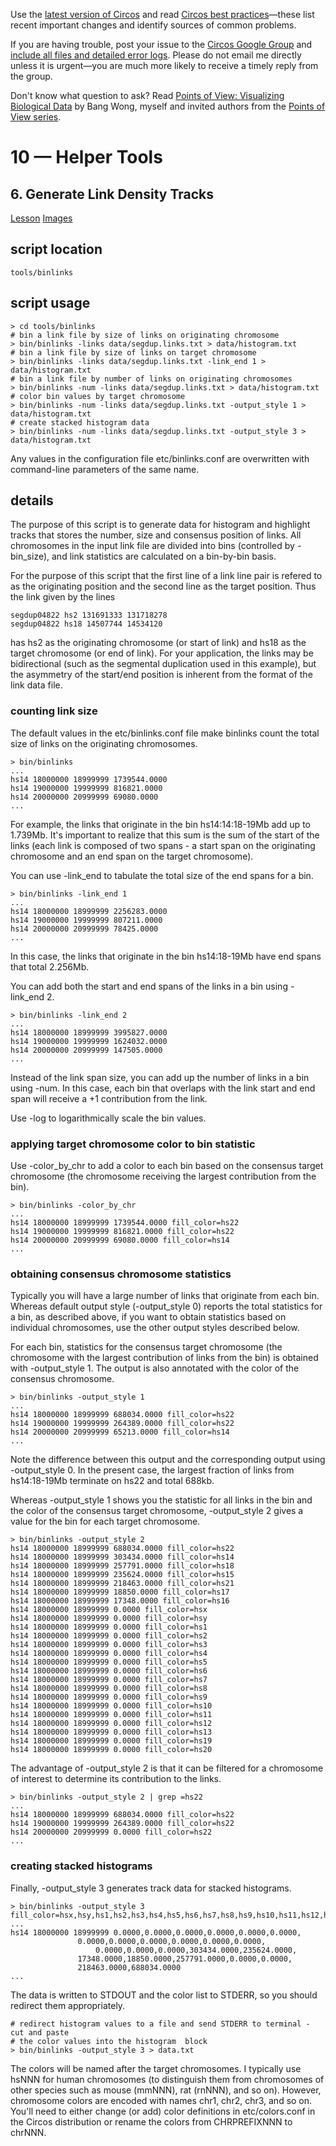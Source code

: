 Use the [latest version of Circos](/software/download/circos/) and read
[Circos best
practices](/documentation/tutorials/reference/best_practices/)—these list
recent important changes and identify sources of common problems.

If you are having trouble, post your issue to the [Circos Google
Group](https://groups.google.com/group/circos-data-visualization) and [include
all files and detailed error logs](/support/support/). Please do not email me
directly unless it is urgent—you are much more likely to receive a timely
reply from the group.

Don't know what question to ask? Read [Points of View: Visualizing Biological
Data](https://www.nature.com/nmeth/journal/v9/n12/full/nmeth.2258.html) by
Bang Wong, myself and invited authors from the [Points of View
series](https://mk.bcgsc.ca/pointsofview).

# 10 — Helper Tools

## 6\. Generate Link Density Tracks

[Lesson](/documentation/tutorials/utilities/density_tracks/lesson)
[Images](/documentation/tutorials/utilities/density_tracks/images)

## script location

    
    
    tools/binlinks
    

## script usage

    
    
    > cd tools/binlinks
    # bin a link file by size of links on originating chromosome
    > bin/binlinks -links data/segdup.links.txt > data/histogram.txt
    # bin a link file by size of links on target chromosome
    > bin/binlinks -links data/segdup.links.txt -link_end 1 > data/histogram.txt
    # bin a link file by number of links on originating chromosomes
    > bin/binlinks -num -links data/segdup.links.txt > data/histogram.txt
    # color bin values by target chromosome
    > bin/binlinks -num -links data/segdup.links.txt -output_style 1 > data/histogram.txt
    # create stacked histogram data
    > bin/binlinks -num -links data/segdup.links.txt -output_style 3 > data/histogram.txt
    

Any values in the configuration file etc/binlinks.conf are overwritten with
command-line parameters of the same name.

## details

The purpose of this script is to generate data for histogram and highlight
tracks that stores the number, size and consensus position of links. All
chromosomes in the input link file are divided into bins (controlled by
-bin_size), and link statistics are calculated on a bin-by-bin basis.

For the purpose of this script that the first line of a link line pair is
refered to as the originating position and the second line as the target
position. Thus the link given by the lines

    
    
    segdup04822 hs2 131691333 131718278
    segdup04822 hs18 14507744 14534120
    

has hs2 as the originating chromosome (or start of link) and hs18 as the
target chromosome (or end of link). For your application, the links may be
bidirectional (such as the segmental duplication used in this example), but
the asymmetry of the start/end position is inherent from the format of the
link data file.

### counting link size

The default values in the etc/binlinks.conf file make binlinks count the total
size of links on the originating chromosomes.

    
    
    > bin/binlinks
    ...
    hs14 18000000 18999999 1739544.0000
    hs14 19000000 19999999 816821.0000
    hs14 20000000 20999999 69080.0000
    ...
    

For example, the links that originate in the bin hs14:14:18-19Mb add up to
1.739Mb. It's important to realize that this sum is the sum of the start of
the links (each link is composed of two spans - a start span on the
originating chromosome and an end span on the target chromosome).

You can use -link_end to tabulate the total size of the end spans for a bin.

    
    
    > bin/binlinks -link_end 1
    ...
    hs14 18000000 18999999 2256283.0000
    hs14 19000000 19999999 807211.0000
    hs14 20000000 20999999 78425.0000
    ...
    

In this case, the links that originate in the bin hs14:18-19Mb have end spans
that total 2.256Mb.

You can add both the start and end spans of the links in a bin using -link_end
2.

    
    
    > bin/binlinks -link_end 2
    ...
    hs14 18000000 18999999 3995827.0000
    hs14 19000000 19999999 1624032.0000
    hs14 20000000 20999999 147505.0000
    ...
    

Instead of the link span size, you can add up the number of links in a bin
using -num. In this case, each bin that overlaps with the link start and end
span will receive a +1 contribution from the link.

Use -log to logarithmically scale the bin values.

### applying target chromosome color to bin statistic

Use -color_by_chr to add a color to each bin based on the consensus target
chromosome (the chromosome receiving the largest contribution from the bin).

    
    
    > bin/binlinks -color_by_chr
    ...
    hs14 18000000 18999999 1739544.0000 fill_color=hs22
    hs14 19000000 19999999 816821.0000 fill_color=hs22
    hs14 20000000 20999999 69080.0000 fill_color=hs14
    ...
    

### obtaining consensus chromosome statistics

Typically you will have a large number of links that originate from each bin.
Whereas default output style (-output_style 0) reports the total statistics
for a bin, as described above, if you want to obtain statistics based on
individual chromosomes, use the other output styles described below.

For each bin, statistics for the consensus target chromosome (the chromosome
with the largest contribution of links from the bin) is obtained with
-output_style 1. The output is also annotated with the color of the consensus
chromosome.

    
    
    > bin/binlinks -output_style 1
    ...
    hs14 18000000 18999999 688034.0000 fill_color=hs22
    hs14 19000000 19999999 264389.0000 fill_color=hs22
    hs14 20000000 20999999 65213.0000 fill_color=hs14
    ...
    

Note the difference between this output and the corresponding output using
-output_style 0. In the present case, the largest fraction of links from
hs14:18-19Mb terminate on hs22 and total 688kb.

Whereas -output_style 1 shows you the statistic for all links in the bin and
the color of the consensus target chromosome, -output_style 2 gives a value
for the bin for each target chromosome.

    
    
    > bin/binlinks -output_style 2
    hs14 18000000 18999999 688034.0000 fill_color=hs22
    hs14 18000000 18999999 303434.0000 fill_color=hs14
    hs14 18000000 18999999 257791.0000 fill_color=hs18
    hs14 18000000 18999999 235624.0000 fill_color=hs15
    hs14 18000000 18999999 218463.0000 fill_color=hs21
    hs14 18000000 18999999 18850.0000 fill_color=hs17
    hs14 18000000 18999999 17348.0000 fill_color=hs16
    hs14 18000000 18999999 0.0000 fill_color=hsx
    hs14 18000000 18999999 0.0000 fill_color=hsy
    hs14 18000000 18999999 0.0000 fill_color=hs1
    hs14 18000000 18999999 0.0000 fill_color=hs2
    hs14 18000000 18999999 0.0000 fill_color=hs3
    hs14 18000000 18999999 0.0000 fill_color=hs4
    hs14 18000000 18999999 0.0000 fill_color=hs5
    hs14 18000000 18999999 0.0000 fill_color=hs6
    hs14 18000000 18999999 0.0000 fill_color=hs7
    hs14 18000000 18999999 0.0000 fill_color=hs8
    hs14 18000000 18999999 0.0000 fill_color=hs9
    hs14 18000000 18999999 0.0000 fill_color=hs10
    hs14 18000000 18999999 0.0000 fill_color=hs11
    hs14 18000000 18999999 0.0000 fill_color=hs12
    hs14 18000000 18999999 0.0000 fill_color=hs13
    hs14 18000000 18999999 0.0000 fill_color=hs19
    hs14 18000000 18999999 0.0000 fill_color=hs20
    

The advantage of -output_style 2 is that it can be filtered for a chromosome
of interest to determine its contribution to the links.

    
    
    > bin/binlinks -output_style 2 | grep =hs22
    ...
    hs14 18000000 18999999 688034.0000 fill_color=hs22
    hs14 19000000 19999999 264389.0000 fill_color=hs22
    hs14 20000000 20999999 0.0000 fill_color=hs22
    ...
    

### creating stacked histograms

Finally, -output_style 3 generates track data for stacked histograms.

    
    
    > bin/binlinks -output_style 3
    fill_color=hsx,hsy,hs1,hs2,hs3,hs4,hs5,hs6,hs7,hs8,hs9,hs10,hs11,hs12,hs13,hs14,hs15,hs16,hs17,hs18,hs19,hs20,hs21,hs22
    ...
    hs14 18000000 18999999 0.0000,0.0000,0.0000,0.0000,0.0000,0.0000,
    		       0.0000,0.0000,0.0000,0.0000,0.0000,0.0000,
    	               0.0000,0.0000,0.0000,303434.0000,235624.0000,
    		       17348.0000,18850.0000,257791.0000,0.0000,0.0000,
    		       218463.0000,688034.0000
    ...
    

The data is written to STDOUT and the color list to STDERR, so you should
redirect them appropriately.

    
    
    # redirect histogram values to a file and send STDERR to terminal - cut and paste 
    # the color values into the histogram  block
    > bin/binlinks -output_style 3 > data.txt 
    

The colors will be named after the target chromosomes. I typically use hsNNN
for human chromosomes (to distinguish them from chromosomes of other species
such as mouse (mmNNN), rat (rnNNN), and so on). However, chromosome colors are
encoded with names chr1, chr2, chr3, and so on. You'll need to either change
(or add) color definitions in etc/colors.conf in the Circos distribution or
rename the colors from CHRPREFIXNNN to chrNNN.

